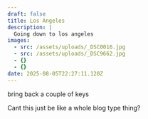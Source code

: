 ```yaml
---
draft: false
title: Los Angeles
description: |
  Going down to los angeles
images:
  - src: /assets/uploads/_DSC0016.jpg
  - src: /assets/uploads/_DSC9662.jpg
  - {}
  - {}
date: 2025-08-05T22:27:11.120Z
---
```


bring back a couple of keys

Cant this just be like a whole blog type thing?
